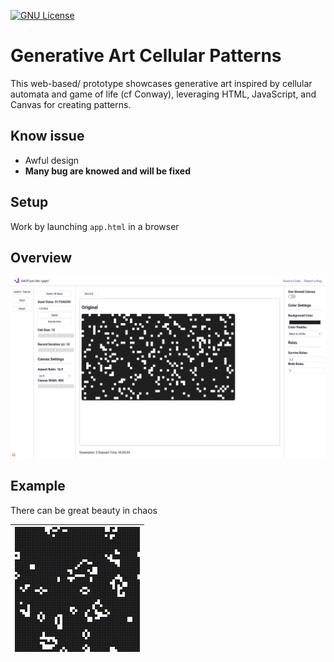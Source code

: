 [![GNU License](https://img.shields.io/badge/license-GNU-blue.svg)](https://github.com/strawberry-development/generative-art-cellular-patterns/blob/main/LICENSE)
# Generative Art Cellular Patterns
This web-based/ prototype showcases generative art inspired by cellular automata and game of life (cf Conway), leveraging HTML, JavaScript, and Canvas for creating patterns. 

## Know issue
- Awful design
- **Many bug are knowed and will be fixed**

## Setup

Work by launching `app.html` in a browser

## Overview
![Overview of the page](example/Screenshot.png "Screenshot")

## Example

There can be great beauty in chaos

| ![Example Art](https://github.com/strawberry-development/generative-art-cellular-patterns/blob/main/.example/original_2024-08-20T19-35-24-583Z.gif) |
|:---:|

